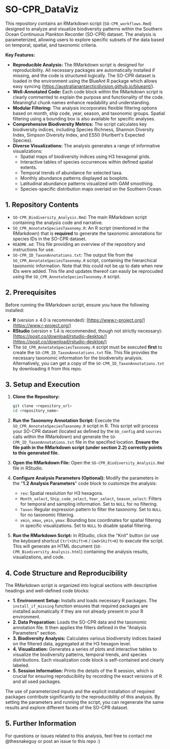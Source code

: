 # SO-CPR_DataViz
This repository contains an RMarkdown script (`SO-CPR_workflows.Rmd`) designed to analyze and visualize biodiversity patterns within the Southern Ocean Continuous Plankton Recorder (SO-CPR) dataset. The analysis is parameterized, allowing users to explore specific subsets of the data based on temporal, spatial, and taxonomic criteria.

**Key Features:**

* **Reproducible Analysis:** The RMarkdown script is designed for reproducibility. All necessary packages are automatically installed if missing, and the code is structured logically. The SO-CPR dataset is loaded in the environment using the BlueAnt R package which allows easy syncing (https://australianantarcticdivision.github.io/blueant/).
* **Well-Annotated Code:** Each code block within the RMarkdown script is clearly commented to explain the purpose and functionality of the code. Meaningful chunk names enhance readability and understanding.
* **Modular Filtering:** The analysis incorporates flexible filtering options based on month, ship code, year, season, and taxonomic groups. Spatial filtering using a bounding box is also available for specific analyses.
* **Comprehensive Biodiversity Metrics:** The script calculates key biodiversity indices, including Species Richness, Shannon Diversity Index, Simpson Diversity Index, and ES50 (Hurlbert's Expected Species).
* **Diverse Visualizations:** The analysis generates a range of informative visualizations:
    * Spatial maps of biodiversity indices using H3 hexagonal grids.
    * Interactive tables of species occurrences within defined spatial extents.
    * Temporal trends of abundance for selected taxa.
    * Monthly abundance patterns displayed as boxplots.
    * Latitudinal abundance patterns visualized with GAM smoothing.
    * Species-specific distribution maps overlaid on the Southern Ocean.

## 1. Repository Contents

* `SO-CPR_Biodiversity_Analysis.Rmd`: The main RMarkdown script containing the analysis code and narrative.
* `SO_CPR_AnnotateSpeciesTaxonomy.R`: An R script (mentioned in the RMarkdown) that is **required** to generate the taxonomic annotations for species IDs in the SO-CPR dataset. 
* `README.md`: This file providing an overview of the repository and instructions for use.
* `SO-CPR_ID_TaxonAnnotations.txt`: The output file from the `SO_CPR_AnnotateSpeciesTaxonomy.R` script, containing the hierarchical taxonomic information. Note that this could not be up to date when new IDs were added. This file and updates thereof can easily be reprocuded using the `SO_CPR_AnnotateSpeciesTaxonomy.R` script.

## 2. Prerequisites

Before running the RMarkdown script, ensure you have the following installed:

* **R** (version $\ge$ 4.0 is recommended): [https://www.r-project.org/](https://www.r-project.org/)
* **RStudio** (version $\ge$ 1.4 is recommended, though not strictly necessary): [https://posit.co/download/rstudio-desktop/](https://posit.co/download/rstudio-desktop/)
* The `SO_CPR_AnnotateSpeciesTaxonomy.R` script must be executed **first** to create the `SO-CPR_ID_TaxonAnnotations.txt` file. This file provides the necessary taxonomic information for the biodiversity analysis. Alternatively, you can get a copy of the `SO-CPR_ID_TaxonAnnotations.txt` by downloading it from this repo.

## 3. Setup and Execution

1.  **Clone the Repository:**
    ```bash
    git clone <repository_url>
    cd <repository_name>
    ```

2.  **Run the Taxonomy Annotation Script:**
    Execute the `SO_CPR_AnnotateSpeciesTaxonomy.R` script in R. This script will process your SO-CPR dataset (located as defined by the `bb_config` and `sources` calls within the RMarkdown) and generate the `SO-CPR_ID_TaxonAnnotations.txt` file in the specified location. **Ensure the file path in the RMarkdown script (under section 2.2) correctly points to this generated file.**

3.  **Open the RMarkdown File:**
    Open the `SO-CPR_Biodiversity_Analysis.Rmd` file in RStudio.

4.  **Configure Analysis Parameters (Optional):**
    Modify the parameters in the "**1.2 Analysis Parameters**" code block to customize the analysis:
    * `res`: Spatial resolution for H3 hexagons.
    * `Month_select`, `Ship_code_select`, `Year_select`, `Season_select`: Filters for temporal and sampling information. Set to `NULL` for no filtering.
    * `Taxon`: Regular expression pattern to filter the taxonomy. Set to `NULL` for no taxonomic filtering.
    * `xmin`, `xmax`, `ymin`, `ymax`: Bounding box coordinates for spatial filtering in specific visualizations. Set to `NULL` to disable spatial filtering.

5.  **Run the RMarkdown Script:**
    In RStudio, click the "Knit" button (or use the keyboard shortcut `Ctrl+Shift+K` / `Cmd+Shift+K`) to execute the script. This will generate an HTML document (`SO-CPR_Biodiversity_Analysis.html`) containing the analysis results, visualizations, and code.

## 4. Code Structure and Reproducibility

The RMarkdown script is organized into logical sections with descriptive headings and well-defined code blocks:

* **1. Environment Setup:** Installs and loads necessary R packages. The `install_if_missing` function ensures that required packages are installed automatically if they are not already present in your R environment.
* **2. Data Preparation:** Loads the SO-CPR data and the taxonomic annotation file. It then applies the filters defined in the "Analysis Parameters" section.
* **3. Biodiversity Analysis:** Calculates various biodiversity indices based on the filtered data, aggregated at the H3 hexagon level.
* **4. Visualization:** Generates a series of plots and interactive tables to visualize the biodiversity patterns, temporal trends, and species distributions. Each visualization code block is self-contained and clearly labeled.
* **5. Session Information:** Prints the details of the R session, which is crucial for ensuring reproducibility by recording the exact versions of R and all used packages.

The use of parameterized inputs and the explicit installation of required packages contribute significantly to the reproducibility of this analysis. By setting the parameters and running the script, you can regenerate the same results and explore different facets of the SO-CPR dataset.

## 5. Further Information

For questions or issues related to this analysis, feel free to contact me @thesnakeguy or post an issue to this repo :)
